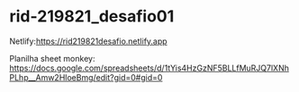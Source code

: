 # rid-219821_desafio01
Netlify:https://rid219821desafio.netlify.app


Planilha sheet monkey: https://docs.google.com/spreadsheets/d/1tYis4HzGzNF5BLLfMuRJQ7lXNhPLhp__Amw2HloeBmg/edit?gid=0#gid=0
